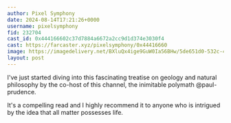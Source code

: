 ```yaml
---
author: Pixel Symphony
date: 2024-08-14T17:21:26+0000
username: pixelsymphony
fid: 232704
cast_id: 0x444166602c37d7884a6672a2cc9d1d374e3030f4
cast: https://farcaster.xyz/pixelsymphony/0x44416660
image: https://imagedelivery.net/BXluQx4ige9GuW0Ia56BHw/5de651d0-532c-4287-bd97-fdd352f74200/original
layout: post
---
```


I've just started diving into this fascinating treatise on geology and natural philosophy by the co-host of this channel, the inimitable polymath @paul-prudence.

It's a compelling read and I highly recommend it to anyone who is intrigued by the idea that all matter possesses life.

<img src='https://imagedelivery.net/BXluQx4ige9GuW0Ia56BHw/5de651d0-532c-4287-bd97-fdd352f74200/original' alt='' referrerpolicy='no-referrer'/>
<img src='https://imagedelivery.net/BXluQx4ige9GuW0Ia56BHw/251fdcc7-f9cf-40c6-e9b2-c0d7d0da0600/original' alt='' referrerpolicy='no-referrer'/>
